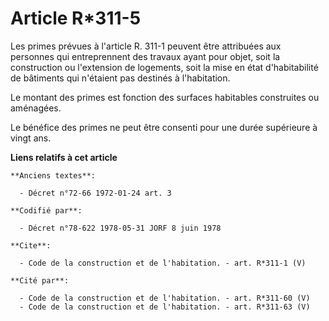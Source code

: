 # Article R*311-5

Les primes prévues à l'article R. 311-1 peuvent être attribuées aux personnes qui entreprennent des travaux ayant pour objet,
soit la construction ou l'extension de logements, soit la mise en état d'habitabilité de bâtiments qui n'étaient pas destinés
à l'habitation. 

Le montant des primes est fonction des surfaces habitables construites ou aménagées. 

Le bénéfice des primes ne peut être consenti pour une durée supérieure à vingt ans.

**Liens relatifs à cet article**

	**Anciens textes**:

	  - Décret n°72-66 1972-01-24 art. 3

	**Codifié par**:

	  - Décret n°78-622 1978-05-31 JORF 8 juin 1978

	**Cite**:

	  - Code de la construction et de l'habitation. - art. R*311-1 (V)

	**Cité par**:

	  - Code de la construction et de l'habitation. - art. R*311-60 (V)
	  - Code de la construction et de l'habitation. - art. R*311-63 (V)
